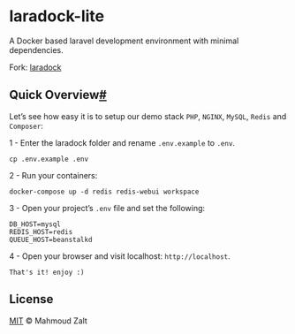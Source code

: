 # laradock-lite

A Docker based laravel development environment with minimal dependencies.

Fork: [laradock](https://github.com/laradock/laradock)


## Quick Overview[#](https://laradock.io/introduction/#quick-overview "Permanent link")

Let’s see how easy it is to setup our demo stack  `PHP`,  `NGINX`,  `MySQL`,  `Redis`  and  `Composer`:

1 - Enter the laradock folder and rename  `.env.example`  to  `.env`.

```shell
cp .env.example .env

```

2 - Run your containers:

```shell
docker-compose up -d redis redis-webui workspace 

```

3 - Open your project’s  `.env`  file and set the following:

```shell
DB_HOST=mysql
REDIS_HOST=redis
QUEUE_HOST=beanstalkd

```

4 - Open your browser and visit localhost:  `http://localhost`.

```shell
That's it! enjoy :)
```

## License

[MIT](https://github.com/laradock/laradock/blob/master/LICENSE) © Mahmoud Zalt
